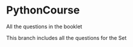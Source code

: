 # PythonCourse
All the questions in the booklet

This branch includes all the questions for the Set
